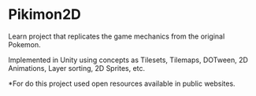 # Pikimon2D

Learn project that replicates the game mechanics from the original Pokemon.

Implemented in Unity using concepts as Tilesets, Tilemaps, DOTween, 2D Animations, Layer sorting, 2D Sprites, etc.

*For do this project used open resources available in public websites.
